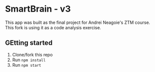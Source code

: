 # SmartBrain - v3
This app was built as the final project for Andrei Neagoie's ZTM course. This fork is using it as a code analysis exercise.

## GEtting started
1. Clone/fork this repo
2. Run `npm install`
3. Run `npm start`
